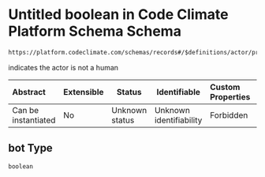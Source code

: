 # Untitled boolean in Code Climate Platform Schema Schema

```txt
https://platform.codeclimate.com/schemas/records#/$definitions/actor/properties/attributes/properties/bot
```

indicates the actor is not a human


| Abstract            | Extensible | Status         | Identifiable            | Custom Properties | Additional Properties | Access Restrictions | Defined In                                            |
| :------------------ | ---------- | -------------- | ----------------------- | :---------------- | --------------------- | ------------------- | ----------------------------------------------------- |
| Can be instantiated | No         | Unknown status | Unknown identifiability | Forbidden         | Allowed               | none                | [records.json\*](records.json "open original schema") |

## bot Type

`boolean`
